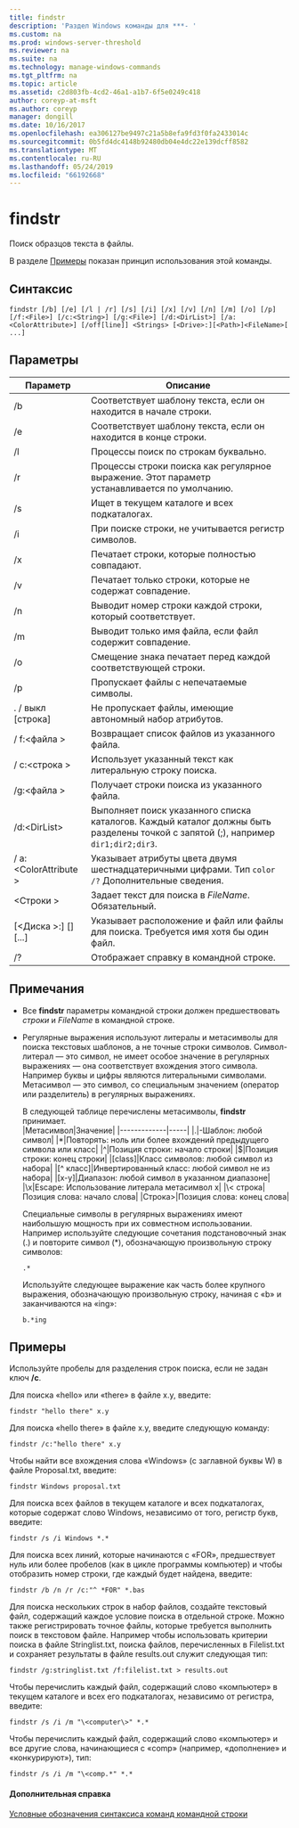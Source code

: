 ```yaml
---
title: findstr
description: 'Раздел Windows команды для ***- '
ms.custom: na
ms.prod: windows-server-threshold
ms.reviewer: na
ms.suite: na
ms.technology: manage-windows-commands
ms.tgt_pltfrm: na
ms.topic: article
ms.assetid: c2d803fb-4cd2-46a1-a1b7-6f5e0249c418
author: coreyp-at-msft
ms.author: coreyp
manager: dongill
ms.date: 10/16/2017
ms.openlocfilehash: ea306127be9497c21a5b8efa9fd3f0fa2433014c
ms.sourcegitcommit: 0b5fd4dc4148b92480db04e4dc22e139dcff8582
ms.translationtype: MT
ms.contentlocale: ru-RU
ms.lasthandoff: 05/24/2019
ms.locfileid: "66192668"
---
```

# <a name="findstr"></a>findstr

Поиск образцов текста в файлы.

В разделе [Примеры](#examples) показан принцип использования этой команды.

## <a name="syntax"></a>Синтаксис

```
findstr [/b] [/e] [/l | /r] [/s] [/i] [/x] [/v] [/n] [/m] [/o] [/p] [/f:<File>] [/c:<String>] [/g:<File>] [/d:<DirList>] [/a:<ColorAttribute>] [/off[line]] <Strings> [<Drive>:][<Path>]<FileName>[ ...]
```

## <a name="parameters"></a>Параметры

|Параметр|Описание|
|---------|-----------|
|/b|Соответствует шаблону текста, если он находится в начале строки.|
|/e|Соответствует шаблону текста, если он находится в конце строки.|
|/l|Процессы поиск по строкам буквально.|
|/r|Процессы строки поиска как регулярное выражение. Этот параметр устанавливается по умолчанию.|
|/s|Ищет в текущем каталоге и всех подкаталогах.|
|/i|При поиске строки, не учитывается регистр символов.|
|/x|Печатает строки, которые полностью совпадают.|
|/v|Печатает только строки, которые не содержат совпадение.|
|/n|Выводит номер строки каждой строки, который соответствует.|
|/m|Выводит только имя файла, если файл содержит совпадение.|
|/o|Смещение знака печатает перед каждой соответствующей строки.|
|/p|Пропускает файлы с непечатаемые символы.|
|. / выкл [строка]|Не пропускает файлы, имеющие автономный набор атрибутов.|
|/ f:\<файла >|Возвращает список файлов из указанного файла.|
|/ c:\<строка >|Использует указанный текст как литеральную строку поиска.|
|/g:\<файла >|Получает строки поиска из указанного файла.|
|/d:\<DirList>|Выполняет поиск указанного списка каталогов. Каждый каталог должны быть разделены точкой с запятой (;), например `dir1;dir2;dir3`.|
|/ a:\<ColorAttribute >|Указывает атрибуты цвета двумя шестнадцатеричными цифрами. Тип `color /?` Дополнительные сведения.|
|\<Строки >|Задает текст для поиска в *FileName*. Обязательный.|
|[\<Диска >:] [<Path>]<FileName>[...]|Указывает расположение и файл или файлы для поиска. Требуется имя хотя бы один файл.|
|/?|Отображает справку в командной строке.|

## <a name="remarks"></a>Примечания

-   Все **findstr** параметры командной строки должен предшествовать *строки* и *FileName* в командной строке.
-   Регулярные выражения используют литералы и метасимволы для поиска текстовых шаблонов, а не точные строки символов. Символ-литерал — это символ, не имеет особое значение в регулярных выражениях — она соответствует вхождения этого символа. Например буквы и цифры являются литеральными символами. Метасимвол — это символ, со специальным значением (оператор или разделитель) в регулярных выражениях.

    В следующей таблице перечислены метасимволы, **findstr** принимает.  
    |Метасимвол|Значение|
    |-------------|-----|
    |.|-Шаблон: любой символ|
    |*|Повторять: ноль или более вхождений предыдущего символа или класс|
    |^|Позиция строки: начало строки|
    |$|Позиция строки: конец строки|
    |[class]|Класс символов: любой символ из набора|
    |[^ класс]|Инвертированный класс: любой символ не из набора|
    |[x-y]|Диапазон: любой символ в указанном диапазоне|
    |\x|Escape: Использование литерала метасимвол x|
    |\\< строка|Позиция слова: начало слова|
    |Строка\>|Позиция слова: конец слова|

    Специальные символы в регулярных выражениях имеют наибольшую мощность при их совместном использовании. Например используйте следующие сочетания подстановочный знак (.) и повторите символ (*), обозначающую произвольную строку символов:  
    ```
    .*
    ```  
    Используйте следующее выражение как часть более крупного выражения, обозначающую произвольную строку, начиная с «b» и заканчиваются на «ing»:  
    ```
    b.*ing
    ```

## <a name="examples"></a>Примеры

Используйте пробелы для разделения строк поиска, если не задан ключ **/c**.

Для поиска «hello» или «there» в файле x.y, введите:
```
findstr "hello there" x.y 
```
Для поиска «hello there» в файле x.y, введите следующую команду:
```
findstr /c:"hello there" x.y 
```
Чтобы найти все вхождения слова «Windows» (с заглавной буквы W) в файле Proposal.txt, введите:
```
findstr Windows proposal.txt 
```
Для поиска всех файлов в текущем каталоге и всех подкаталогах, которые содержат слово Windows, независимо от того, регистр букв, введите:
```
findstr /s /i Windows *.* 
```
Для поиска всех линий, которые начинаются с «FOR», предшествует нуль или более пробелов (как в цикле программы компьютер) и чтобы отобразить номер строки, где каждый будет найдена, введите:
```
findstr /b /n /r /c:"^ *FOR" *.bas 
```
Для поиска нескольких строк в набор файлов, создайте текстовый файл, содержащий каждое условие поиска в отдельной строке. Можно также регистрировать точное файлы, которые требуется выполнить поиск в текстовом файле. Например чтобы использовать критерии поиска в файле Stringlist.txt, поиска файлов, перечисленных в Filelist.txt и сохраняет результаты в файле results.out служит следующая тип:
```
findstr /g:stringlist.txt /f:filelist.txt > results.out 
```
Чтобы перечислить каждый файл, содержащий слово «компьютер» в текущем каталоге и всех его подкаталогах, независимо от регистра, введите:
```
findstr /s /i /m "\<computer\>" *.*
```
Чтобы перечислить каждый файл, содержащий слово «компьютер» и все другие слова, начинающиеся с «comp» (например, «дополнение» и «конкурируют»), тип:
```
findstr /s /i /m "\<comp.*" *.*
```

#### <a name="additional-references"></a>Дополнительная справка

[Условные обозначения синтаксиса команд командной строки](command-line-syntax-key.md)